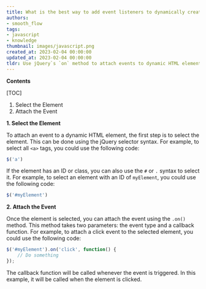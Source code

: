 ```yaml
---
title: What is the best way to add event listeners to dynamically created html elements using jquery?
authors:
- smooth_flow
tags:
- javascript
- knowledge
thumbnail: images/javascript.png
created_at: 2023-02-04 00:00:00
updated_at: 2023-02-04 00:00:00
tldr: Use jQuery`s `on` method to attach events to dynamic HTML elements.
---
```


**Contents**

[TOC]

1. Select the Element
2. Attach the Event

**1. Select the Element**

To attach an event to a dynamic HTML element, the first step is to select the element. This can be done using the jQuery selector syntax. For example, to select all `<a>` tags, you could use the following code: 

```javascript
$('a')
```

If the element has an ID or class, you can also use the `#` or `.` syntax to select it. For example, to select an element with an ID of `myElement`, you could use the following code:

```javascript
$('#myElement')
```

**2. Attach the Event**

Once the element is selected, you can attach the event using the `.on()` method. This method takes two parameters: the event type and a callback function. For example, to attach a click event to the selected element, you could use the following code:

```javascript
$('#myElement').on('click', function() {
    // Do something
});
```

The callback function will be called whenever the event is triggered. In this example, it will be called when the element is clicked.
